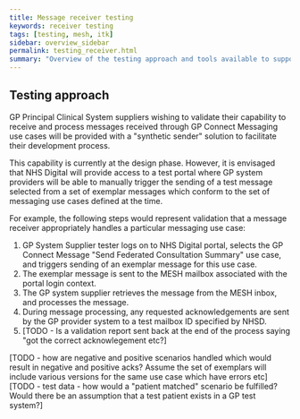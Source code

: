 ```yaml
---
title: Message receiver testing
keywords: receiver testing
tags: [testing, mesh, itk]
sidebar: overview_sidebar
permalink: testing_receiver.html
summary: "Overview of the testing approach and tools available to support and assure message receivers"
---
```


## Testing approach ##

GP Principal Clinical System suppliers wishing to validate their capability to receive and process messages received through GP Connect Messaging use cases will be provided with a "synthetic sender" solution to facilitate their development process.

This capability is currently at the design phase. However, it is envisaged that NHS Digital will provide access to a test portal where GP system providers will be able to manually trigger the sending of a test message selected from a set of exemplar messages which conform to the set of messaging use cases defined at the time.  

For example, the following steps would represent validation that a message receiver appropriately handles a particular messaging use case:
1. GP System Supplier tester logs on to NHS Digital portal, selects the GP Connect Message "Send Federated Consultation Summary" use case, and triggers sending of an exemplar message for this use case.
2. The exemplar message is sent to the MESH mailbox associated with the portal login context.
3. The GP system supplier retrieves the message from the MESH inbox, and processes the message.
4. During message processing, any requested acknowledgements are sent by the GP provider system to a test mailbox ID specified by NHSD.
5. [TODO - Is a validation report sent back at the end of the process saying "got the correct acknowlegement etc?]
   
[TODO - how are negative and positive scenarios handled which would result in negative and positive acks? Assume the set of exemplars will include various versions for the same use case which have errors etc]
[TODO  - test data - how would a "patient matched" scenario be fulfilled? Would there be an assumption that a test patient exists in a GP test system?]
  
